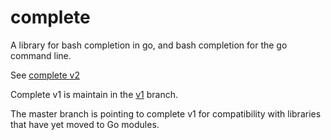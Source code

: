# complete

A library for bash completion in go, and bash completion for the go command line.

See [complete v2](https://github.com/posener/complete/tree/v2)

Complete v1 is maintain in the [v1](https://github.com/posener/complete/tree/v2) branch.

The master branch is pointing to complete v1 for compatibility with libraries that have yet moved to Go modules.
